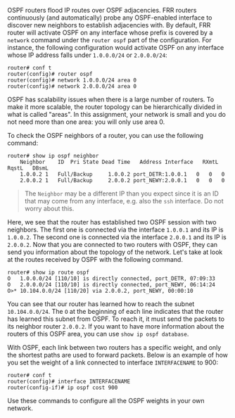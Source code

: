 OSPF routers flood IP routes over OSPF adjacencies. FRR routers continuously
(and automatically) probe any OSPF-enabled interface to discover new neighbors
to establish adjacencies with. By default, FRR router will activate OSPF on
any interface whose prefix is covered by a `network` command under the
`router ospf` part of the configuration. For instance, the following
configuration would activate OSPF on any interface whose IP address falls under
`1.0.0.0/24` or `2.0.0.0/24`:

```
router# conf t
router(config)# router ospf
router(config)# network 1.0.0.0/24 area 0
router(config)# network 2.0.0.0/24 area 0
```

OSPF has scalability issues when there is a large number of routers. To make it
more scalable, the router topology can be hierarchically divided in what is
called "areas". In this assignment, your network is small and you do not need
more than one area: you will only use area 0.

To check the OSPF neighbors of a router, you can use the following command:

```
router# show ip ospf neighbor
    Neighbor    ID  Pri State Dead Time   Address Interface   RXmtL   RqstL   DBsmL
    1.0.0.2 1   Full/Backup     1.0.0.2 port_DETR:1.0.0.1   0   0   0
    2.0.0.2 1   Full/Backup     2.0.0.2 port_NEWY:2.0.0.1   0   0   0
```

> The `Neighbor` may be a different IP than you expect since it is an ID that may come from 
any interface, e.g. also the `ssh` interface. Do not worry about this.


Here, we see that the router has established two OSPF session with two
neighbors. The first one is connected via the interface `1.0.0.1` and its IP is
`1.0.0.2`. The second one is connected via the interface `2.0.0.1` and its IP is
`2.0.0.2`. Now that you are connected to two routers with OSPF, they can send you
information about the topology of the network. Let's take at look at the routes
received by OSPF with the following command.

```
router# show ip route ospf
O   1.0.0.0/24 [110/10] is directly connected, port_DETR, 07:09:33
O   2.0.0.0/24 [110/10] is directly connected, port_NEWY, 06:14:24
O>* 10.104.0.0/24 [110/20] via 2.0.0.2, port_NEWY, 00:00:10
```

You can see that our router has learned how to reach the subnet `10.104.0.0/24`.
The `O` at the beginning of each line indicates that the router has
learned this subnet from OSPF. To reach it, it must send the packets to its
neighbor router `2.0.0.2`. If you want to have more information about the routers
of this OSPF area, you can use `show ip ospf database`.

With OSPF, each link between two routers has a specific weight, and only the
shortest paths are used to forward packets. Below is an example of how you set
the weight of a link connected to interface `INTERFACENAME` to 900:

```
router# conf t
router(config)# interface INTERFACENAME
router(config-if)# ip ospf cost 900
```

Use these commands to configure all the OSPF weights in your own network.